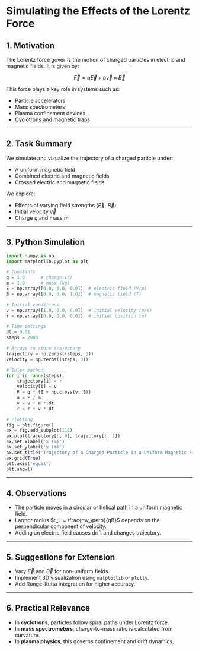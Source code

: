 # Simulating the Effects of the Lorentz Force

## 1. Motivation

The Lorentz force governs the motion of charged particles in electric and magnetic fields. It is given by:

$$
\vec{F} = q\vec{E} + q\vec{v} \times \vec{B}
$$

This force plays a key role in systems such as:

- Particle accelerators
- Mass spectrometers
- Plasma confinement devices
- Cyclotrons and magnetic traps

---

## 2. Task Summary

We simulate and visualize the trajectory of a charged particle under:

- A uniform magnetic field
- Combined electric and magnetic fields
- Crossed electric and magnetic fields

We explore:

- Effects of varying field strengths ($\vec{E}$, $\vec{B}$)
- Initial velocity $\vec{v}$
- Charge $q$ and mass $m$

---

## 3. Python Simulation

```python
import numpy as np
import matplotlib.pyplot as plt

# Constants
q = 1.0      # charge (C)
m = 1.0      # mass (kg)
E = np.array([0.0, 0.0, 0.0])  # electric field (V/m)
B = np.array([0.0, 0.0, 1.0])  # magnetic field (T)

# Initial conditions
v = np.array([1.0, 0.0, 0.0])  # initial velocity (m/s)
r = np.array([0.0, 0.0, 0.0])  # initial position (m)

# Time settings
dt = 0.01
steps = 2000

# Arrays to store trajectory
trajectory = np.zeros((steps, 3))
velocity = np.zeros((steps, 3))

# Euler method
for i in range(steps):
    trajectory[i] = r
    velocity[i] = v
    F = q * (E + np.cross(v, B))
    a = F / m
    v = v + a * dt
    r = r + v * dt

# Plotting
fig = plt.figure()
ax = fig.add_subplot(111)
ax.plot(trajectory[:, 0], trajectory[:, 1])
ax.set_xlabel('x (m)')
ax.set_ylabel('y (m)')
ax.set_title('Trajectory of a Charged Particle in a Uniform Magnetic Field')
ax.grid(True)
plt.axis('equal')
plt.show()
```

---

## 4. Observations

- The particle moves in a circular or helical path in a uniform magnetic field.
- Larmor radius $r_L = \frac{mv_\perp}{qB}$ depends on the perpendicular component of velocity.
- Adding an electric field causes drift and changes trajectory.

---

## 5. Suggestions for Extension

- Vary $\vec{E}$ and $\vec{B}$ for non-uniform fields.
- Implement 3D visualization using `matplotlib` or `plotly`.
- Add Runge-Kutta integration for higher accuracy.

---

## 6. Practical Relevance

- In **cyclotrons**, particles follow spiral paths under Lorentz force.
- In **mass spectrometers**, charge-to-mass ratio is calculated from curvature.
- In **plasma physics**, this governs confinement and drift dynamics.

